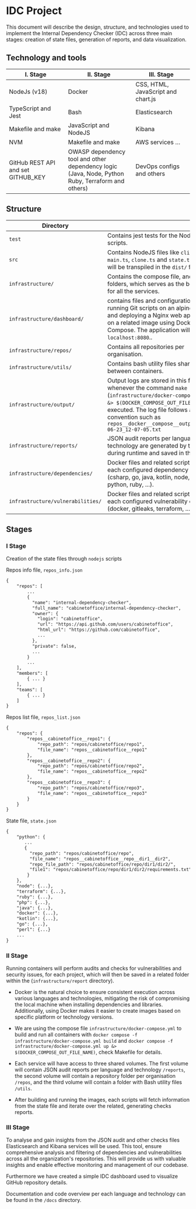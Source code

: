 # IDC Project

This document will describe the design, structure, and technologies used to implement the Internal Dependency Checker (IDC) across three main stages: creation of state files, generation of reports, and data visualization.

## Technology and tools

|              I. Stage               |                 II. Stage                                       |     III. Stage   |
|-------------------------------------|-----------------------------------------------------------------|-------------------|
| NodeJs (v18)                        | Docker                                                          | CSS, HTML, JavaScript and chart.js |
| TypeScript and Jest                 | Bash                                                            | Elasticsearch |
| Makefile and make                   | JavaScript and NodeJS                                           | Kibana        |
| NVM                                 | Makefile and make                                               | AWS services … |
| GitHub REST API and set GITHUB_KEY  | OWASP dependency tool and other dependency logic <br> (Java, Node, Python  Ruby, Terraform and others) | DevOps configs and others  |

## Structure

|  Directory  |                                                                 |
|-------------|-----------------------------------------------------------------|
| `test`   | Contains jest tests for the NodeJS scripts.                            |
| `src`    | Contains NodeJS files like `cli.ts`, `main.ts`, `clone.ts` and `state.ts`, these will be transpiled in the `dist/` folder |
| `infrastructure/` | Contains the compose file, and other folders, which serves as the bootstrap for all the services. |
| `infrastructure/dashboard/` | contains files and configurations for running Git scripts on an alpine image and deploying a Nginx web application on a related image using Docker Compose. The application will run on `localhost:8080`.. |
| `infrastructure/repos/` | Contains all repositories per organisation. |
| `infrastructure/utils/` | Contains bash utility files shared between containers. |
| `infrastructure/output/` | Output logs are stored in this folder whenever the command `make docker-up`  (`infrastructure/docker-compose.yml up &> $(DOCKER_COMPOSE_OUT_FILE_NAME)`) is executed. The log file follows a naming convention such as `repos__docker__compose__output__2023-06-23_12-07-05.txt` |
| `infrastructure/reports/` | JSON audit reports per language and technology are generated by the script during runtime and saved in this folder. |
| `infrastructure/dependencies/` | Docker files and related script files for each configured dependency language (csharp, go, java, kotlin, node, perl, php, python, ruby, ...). |
| `infrastructure/vulnerabilities/` | Docker files and related script files for each configured vulnerability check (docker, gitleaks, terraform, ...). |

## Stages

### I Stage

Creation of the state files through `nodejs` scripts

Repos info file, `repos_info.json`

```txt
{
    "repos": [
        ...
        {
          "name": "internal-dependency-checker",
          "full_name": "cabinetoffice/internal-dependency-checker",
          "owner": {
            "login": "cabinetoffice",
            "url": "https://api.github.com/users/cabinetoffice",
            "html_url": "https://github.com/cabinetoffice",
            ...
          },
          "private": false,
          ...
        }
        ...
    ],
    "members": [
        { ... }
    ],
    "teams": [
        { ... }
    ]
}
```

Repos list file, `repos_list.json`

```txt
{
    "repos": {
        "repos__cabinetoffice__repo1": {
            "repo_path": "repos/cabinetoffice/repo1",
            "file_name": "repos__cabinetoffice__repo1"
        },
        "repos__cabinetoffice__repo2": {
            "repo_path": "repos/cabinetoffice/repo2",
            "file_name": "repos__cabinetoffice__repo2"
        },
        "repos__cabinetoffice__repo3": {
            "repo_path": "repos/cabinetoffice/repo3",
            "file_name": "repos__cabinetoffice__repo3"
        }
    }
}
```

State file, `state.json`

```txt
{
    "python": {
       ...
       {
         "repo_path": "repos/cabinetoffice/repo",
         "file_name": "repos__cabinetoffice__repo__dir1__dir2",
         "repo_file_path": "repos/cabinetoffice/repo/dir1/dir2/",
         "file1": "repos/cabinetoffice/repo/dir1/dir2/requirements.txt"
        }
    },
    "node": {...},
    "terraform": {...},
    "ruby": {...},
    "php": {...},
    "java": {...},
    "docker": {...},
    "kotlin": {...},
    "go": {...},
    "perl": {...}
    ...
}

```

### II Stage

Running containers will perform audits and checks for vulnerabilities and security issues, for each project, which will then be saved in a related folder within the (`infrastructure/report` directory).

- Docker is the natural choice to ensure consistent execution across various languages and technologies, mitigating the risk of compromising the local machine when installing dependencies and libraries. Additionally, using Docker makes it easier to create images based on specific platform or technology versions.

- We are using the compose file `infrastructure/docker-compose.yml` to build and run all containers with
`docker compose -f infrastructure/docker-compose.yml build` and `docker compose -f infrastructure/docker-compose.yml up &> $(DOCKER_COMPOSE_OUT_FILE_NAME)`, check Makefile for details.

- Each service will have access to three shared volumes. The first volume will contain JSON audit reports per language and technology `/reports`, the second volume will contain a repository folder per organisation `/repos`, and the third volume will contain a folder with Bash utility files `/utils`.

- After building and running the images, each scripts will fetch information from the state file and iterate over the related, generating checks reports.

### III Stage

To analyse and gain insights from the JSON audit and other checks files Elasticsearch and Kibana services will be used. This tool, ensure comprehensive analysis and filtering of dependencies and vulnerabilities across all the organization's repositories. This will provide us with valuable insights and enable effective monitoring and management of our codebase.

Furthermore we have created a simple IDC dashboard used to visualize GitHub repository details.

Documentation and code overview per each language and technology can be found in the `/docs` directory.
